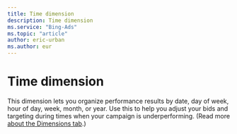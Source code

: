 ```yaml
---
title: Time dimension
description: Time dimension
ms.service: "Bing-Ads"
ms.topic: "article"
author: eric-urban
ms.author: eur
---
```


# Time dimension

This dimension lets you organize performance results by date, day of week, hour of day, week, month, or year.    Use this to help you adjust your bids and targeting during times when your campaign is underperforming. (Read more [about the Dimensions tab](../hlp_BA_CONC_AboutDimensionsTab.md).)


